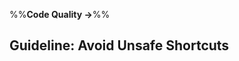 <link rel="stylesheet" href="{{baseUrl}}/css/textbook.css">

<div class="website-content">

%%**Code Quality &rarr;**%%

## Guideline: Avoid Unsafe Shortcuts

<div id="main">

<include src="introduction/embed.md" />
<include src="basic/embed.md" />
<include src="intermediate/embed.md" />

</div>

</div>

